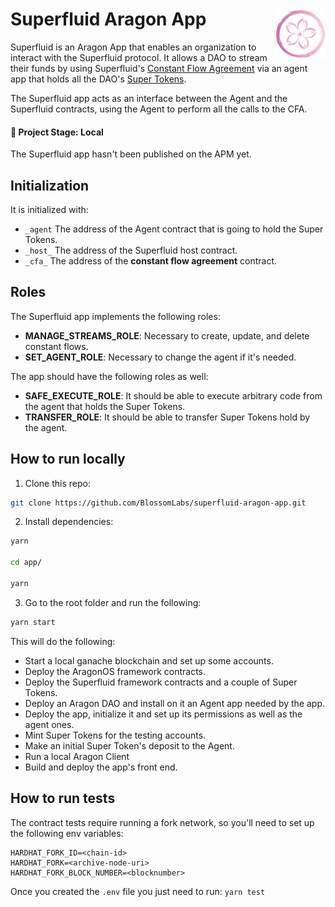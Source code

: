 # Superfluid Aragon App <a href="#"><img align="right" src=".github/assets/blossom-labs.png" height="80px" /></a>

Superfluid is an Aragon App that enables an organization to interact with the Superfluid protocol. It allows a DAO to stream their funds by using Superfluid's [Constant Flow Agreement](https://docs.superfluid.finance/superfluid/docs/constant-flow-agreement) via an agent app that holds all the DAO's [Super Tokens](https://docs.superfluid.finance/superfluid/docs/super-tokens).

The Superfluid app acts as an interface between the Agent and the Superfluid contracts, using the Agent to perform all the calls to the CFA.

#### 🐲 Project Stage: Local

The Superfluid app hasn't been published on the APM yet.

## Initialization

It is initialized with:

* `_agent` The address of the Agent contract that is going to hold the Super Tokens.
* `_host_` The address of the Superfluid host contract.
* `_cfa_`  The address of the **constant flow agreement** contract.

## Roles

The Superfluid app implements the following roles:
* **MANAGE_STREAMS_ROLE**: Necessary to create, update, and delete constant flows.
* **SET_AGENT_ROLE**: Necessary to change the agent if it's needed.

The app should have the following roles as well:
* **SAFE_EXECUTE_ROLE**: It should be able to execute arbitrary code from the agent that holds the Super Tokens.
* **TRANSFER_ROLE**: It should be able to transfer Super Tokens hold by the agent.

## How to run locally

1. Clone this repo:

```sh 
git clone https://github.com/BlossomLabs/superfluid-aragon-app.git

```

2. Install dependencies:

```sh
yarn

cd app/

yarn
``` 

3. Go to the root folder and run the following:

```sh
yarn start
```

This will do the following:

* Start a local ganache blockchain and set up some accounts.
* Deploy the AragonOS framework contracts.
* Deploy the Superfluid framework contracts and a couple of Super Tokens.
* Deploy an Aragon DAO and install on it an Agent app needed by the app.
* Deploy the app, initialize it and set up its permissions as well as the agent ones.
* Mint Super Tokens for the testing accounts.
* Make an initial Super Token's deposit to the Agent.
* Run a local Aragon Client
* Build and deploy the app's front end.

## How to run tests

The contract tests require running a fork network, so you'll need to set up the following env variables: 

```
HARDHAT_FORK_ID=<chain-id>
HARDHAT_FORK=<archive-node-uri>
HARDHAT_FORK_BLOCK_NUMBER=<blocknumber>
```

Once you created the `.env` file you just need to run: `yarn test`
